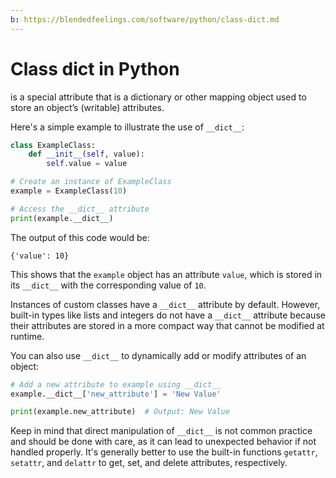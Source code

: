 ```yaml
---
b: https://blendedfeelings.com/software/python/class-dict.md
---
```


# Class __dict__ in Python 
is a special attribute that is a dictionary or other mapping object used to store an object’s (writable) attributes.

Here's a simple example to illustrate the use of `__dict__`:

```python
class ExampleClass:
    def __init__(self, value):
        self.value = value

# Create an instance of ExampleClass
example = ExampleClass(10)

# Access the __dict__ attribute
print(example.__dict__)
```

The output of this code would be:

```
{'value': 10}
```

This shows that the `example` object has an attribute `value`, which is stored in its `__dict__` with the corresponding value of `10`.

Instances of custom classes have a `__dict__` attribute by default. However, built-in types like lists and integers do not have a `__dict__` attribute because their attributes are stored in a more compact way that cannot be modified at runtime.

You can also use `__dict__` to dynamically add or modify attributes of an object:

```python
# Add a new attribute to example using __dict__
example.__dict__['new_attribute'] = 'New Value'

print(example.new_attribute)  # Output: New Value
```

Keep in mind that direct manipulation of `__dict__` is not common practice and should be done with care, as it can lead to unexpected behavior if not handled properly. It's generally better to use the built-in functions `getattr`, `setattr`, and `delattr` to get, set, and delete attributes, respectively.